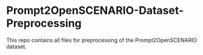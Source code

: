 # Prompt2OpenSCENARIO-Dataset-Preprocessing
This repo contains all files for preprocessing of the Prompt2OpenSCENARIO dataset.
